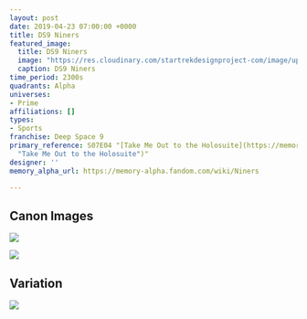 ```yaml
---
layout: post
date: 2019-04-23 07:00:00 +0000
title: DS9 Niners
featured_image:
  title: DS9 Niners
  image: "https://res.cloudinary.com/startrekdesignproject-com/image/upload/v1556056144/Niners.png"
  caption: DS9 Niners
time_period: 2300s
quadrants: Alpha
universes:
- Prime
affiliations: []
types:
- Sports
franchise: Deep Space 9
primary_reference: S07E04 "[Take Me Out to the Holosuite](https://memory-alpha.fandom.com/wiki/Take_Me_Out_to_the_Holosuite
  "Take Me Out to the Holosuite")"
designer: ''
memory_alpha_url: https://memory-alpha.fandom.com/wiki/Niners

---
```

## Canon Images

![](https://res.cloudinary.com/startrekdesignproject-com/image/upload/v1556056144/Niners1.jpg)

![](https://res.cloudinary.com/startrekdesignproject-com/image/upload/v1556056144/Niners2.jpg)

## Variation

![](https://res.cloudinary.com/startrekdesignproject-com/image/upload/v1556056144/NinersVar.jpg)